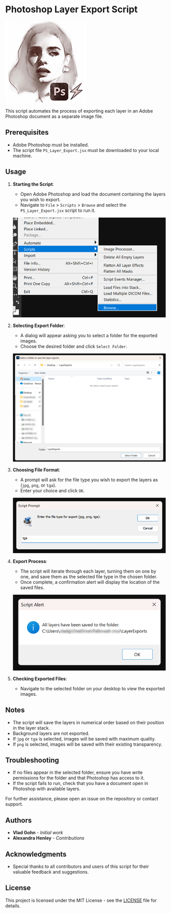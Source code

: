 # Photoshop Layer Export Script

![Script Icon](screenshots/icon.png)

This script automates the process of exporting each layer in an Adobe Photoshop document as a separate image file.

## Prerequisites

- Adobe Photoshop must be installed.
- The script file `PS_Layer_Export.jsx` must be downloaded to your local machine.

## Usage

1. **Starting the Script**:
    - Open Adobe Photoshop and load the document containing the layers you wish to export.
    - Navigate to `File` > `Scripts` > `Browse` and select the `PS_Layer_Export.jsx` script to run it.

    ![Browse for Script](screenshots/Screenshot1.png)

2. **Selecting Export Folder**:
    - A dialog will appear asking you to select a folder for the exported images.
    - Choose the desired folder and click `Select Folder`.

    ![Select Folder](screenshots/Screenshot2.png)

3. **Choosing File Format**:
    - A prompt will ask for the file type you wish to export the layers as (`jpg`, `png`, or `tga`).
    - Enter your choice and click `OK`.

    ![Export Confirmation](screenshots/Screenshot3.png)

4. **Export Process**:
    - The script will iterate through each layer, turning them on one by one, and save them as the selected file type in the chosen folder.
    - Once complete, a confirmation alert will display the location of the saved files.

    ![Exported Files](screenshots/Screenshot4.png)

5. **Checking Exported Files**:
    - Navigate to the selected folder on your desktop to view the exported images.


## Notes

- The script will save the layers in numerical order based on their position in the layer stack.
- Background layers are not exported.
- If `jpg` or `tga` is selected, images will be saved with maximum quality.
- If `png` is selected, images will be saved with their existing transparency.

## Troubleshooting

- If no files appear in the selected folder, ensure you have write permissions for the folder and that Photoshop has access to it.
- If the script fails to run, check that you have a document open in Photoshop with available layers.

For further assistance, please open an issue on the repository or contact support.

## Authors

- **Vlad Gohn** - *Initial work*
- **Alexandra Henley** - *Contributions*

## Acknowledgments

- Special thanks to all contributors and users of this script for their valuable feedback and suggestions.

## License

This project is licensed under the MIT License - see the [LICENSE](LICENSE) file for details.

